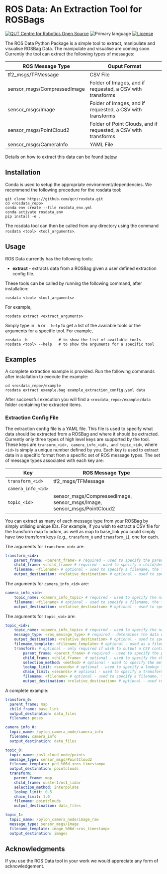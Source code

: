 <!-- Created with QCR's code template tool: https://github.com/qcr/code_templates -->

# ROS Data: An Extraction Tool for ROSBags

[![QUT Centre for Robotics Open Source](https://github.com/qcr/qcr.github.io/raw/master/misc/badge.svg)](https://qcr.github.io)
![Primary language](https://img.shields.io/github/languages/top/qcr/rosdata)
[![License](https://img.shields.io/github/license/qcr/rosdata)](./LICENSE.txt)


The ROS Data Python Package is a simple tool to extract, manipulate and visualise ROSBag Data. The manipulate and visualise are coming soon. Currently the tool can extract the following types of messages:

| **ROS Message Type** | **Ouput Format** |
|----------------------|------------------|
| tf2_msgs/TFMessage | CSV File |
| sensor_msgs/CompressedImage | Folder of Images, and if requested, a CSV with transforms |
| sensor_msgs/Image | Folder of Images, and if requested, a CSV with transforms |
| sensor_msgs/PointCloud2 | Folder of Point Clouds, and if requested, a CSV with transforms |
| sensor_msgs/CameraInfo | YAML File |

Details on how to extract this data can be found [below](#extraction-config-file)


## Installation

Conda is used to setup the appropriate environment/dependencies. We recommend the following procedure for the rosdata tool:

```
git clone https://github.com/qcr/rosdata.git
cd <rosdata_repo>
conda env create --file rosdata_env.yml
conda activate rosdata_env
pip install -e .
```

The rosdata tool can then be called from any directory using the command `rosdata <tool> <tool_arguments>`.

<!-- 
Currently, you will need to install dependencies manually. Main dependencies are numpy, treelib, rospy, rosbag, spatialmaths, open3d, and open3d_ros_helper.

```
conda env create --file envname.yml # Environment file not yet provided
conda activate rosdata_env # Not yet supported
pip install -e .
``` -->

## Usage

ROS Data currently has the following tools:

* **extract** - extracts data from a ROSBag given a user defined extraction config file.

These tools can be called by running the following command, after installation:

```
rosdata <tool> <tool_arguments>
```

For example,

```
rosdata extract <extract_arguments>
```

Simply type in `-h` or `--help` to get a list of the available tools or the arguments for a specific tool. For example,

```
rosdata -h              # to show the list of available tools
rosdata <tool> --help   # to show the arguments for a specific tool
```

## Examples
A complete extraction example is provided. Run the following commands after installation to execute the example:

```
cd <rosdata_repo>/example
rosdata extract example.bag example_extraction_config.yaml data
```

After successful execution you will find a `<rosdata_repo>/example/data` folder containing the extracted items.

### Extraction Config File
The extraction config file is a YAML file. This file is used to specify what data should be extracted from a ROSBag and where it should be extracted. Currently only three types of high level keys are supported by the tool. These keys are `transorm_<id>, camera_info_<id>, and topic_<id>`, where `<id>` is simply a unique number defined by you. Each key is used to extract data in a specific format from a specific set of ROS message types. The set of message types associated with each key are:

| **Key** | **ROS Message Type** |
|---------|----------------------|
| `transform_<id>` | tf2_msgs/TFMessage | 
| `camera_info_<id>` || sensor_msgs/CameraInfo |
| `topic_<id>` | sensor_msgs/CompressedImage, sensor_msgs/Image, sensor_msgs/PointCloud2 | 

You can extract as many of each message type from your ROSBag by simply utilising unique IDs. For example, if you wish to extract a CSV file for the transform map to odom, as well as map to base_link you could simply have two transform keys (e.g., `transform_0` and `transform_1`), one for each.

The arguments for `transform_<id>` are:
```yaml
transform_<id>:
    parent_frame: <parent_frame> # required - used to specify the parent/origin frame
    child_frame: <child_frame> # required - used to specify a child/destination frame
    filename: <filename> # optional - used to specify a filename, the file extension .csv will be appended. Defaults to transform_<id>.csv
    output_destination: <relative_destination> # optional - used to specify a directory relative to the root output directory to save the CSV file. Defaults to the root output directory.
```

The arguments for `camera_info_<id>` are:
```yaml
camera_info_<id>:
    topic_name: <camera_info_topic> # required - used to specify the name ofthe camera info topic 
    filename: <filename> # optional - used to specify a filename, the file extension .yaml will be appended. Defaults to camera_info_<id>.csv
    output_destination: <relative_destination> # optional - used to specify a directory relative to the root output directory to save the YAML file. Defaults to the root output directory.
```

The arguments for `topic_<id>` are:
```yaml
topic_<id>:
    topic_name: <camera_info_topic> # required - used to specify the name of the camera info topic 
    message_type: <ros_message_type> # required - determines the data extraction method
    output_destination: <relative_destination> # optional - used to specify a directory relative to the root output directory to save the topic data. Defaults to the root_output_directory/topic_<id>.
    filename_template: <filename_template> # optional - used as a filename template string (e.g. `image_%06d-<ros_timestamp>`), the appropriate file_extenstion will be automatically appended. Only a single topic index and ROS timestamp can be included in the template. Use the Python `%d` string formatter, or derivate of, to specify the topic index and use `<ros_timestamp>` to include the ROS topic timestamp as a string which will be in the format `<seconds>_<nanaseconds>`. Defaults to `frame_%06d`
    transform: # optional - only required if wish to output a CSV containing transform data associated with the topic
        parent_frame: <parent_frame> # required - used to specify the parent/origin frame 
        child_frame: <child_frame>  # optional - used to specify the child/destination frame. Defaults to the frame ID stored in the topic
        selection_method: <method> # optional - used to specify the method to determine the transform associated with each message within the topic. Options are exact, recent, nearest, and interpolate. See lookup_transform in rosdata/rosbag_transforms.py for more details on methods.
        lookup_limit: <seconds> # optional - used to specify a lookup limit when determining the transform. See lookup_transform in rosdata/rosbag_transforms.py for more details on methods.
        chain_limit: <seconds> # optional - used to specify a transform chain differential limit when determining the transform. See lookup_transform in rosdata/rosbag_transforms.py for more details on methods.
        filename: <filename> # optional - used to specify a filename, the file extension .csv will be appended. Defaults to topic_<id>.csv
        output_destination: <relative_destination> # optional - used to specify a directory relative to the root output directory to save the CSV file. Defaults to the root output directory.
```

A complete example:

```yaml
transform_0:
  parent_frame: map
  child_frame: base_link
  output_destination: data_files
  filename: poses

camera_info_0:
  topic_name: /pylon_camera_node/camera_info
  filename: camera_info
  output_destination: data_files

topic_0:
  topic_name: /os1_cloud_node/points
  message_type: sensor_msgs/PointCloud2
  filename_template: pcd_%06d-<ros_timestamp>
  output_destination: pointclouds
  transform:
    parent_frame: map
    child_frame: ouster1/os1_lidar
    selection_method: interpolate
    lookup_limit: 0.5
    chain_limit: 1.0
    filename: pointclouds
    output_destination: data_files

topic_1:
  topic_name: /pylon_camera_node/image_raw
  message_type: sensor_msgs/Image
  filename_template: image_%06d-<ros_timestamp>
  output_destination: images
```

## Acknowledgments

If you use the ROS Data tool in your work we would appreciate any form of acknowledgement.
